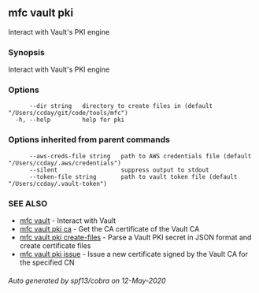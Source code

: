 ## mfc vault pki

Interact with Vault's PKI engine

### Synopsis

Interact with Vault's PKI engine

### Options

```
      --dir string   directory to create files in (default "/Users/ccday/git/code/tools/mfc")
  -h, --help         help for pki
```

### Options inherited from parent commands

```
      --aws-creds-file string   path to AWS credentials file (default "/Users/ccday/.aws/credentials")
      --silent                  suppress output to stdout
      --token-file string       path to vault token file (default "/Users/ccday/.vault-token")
```

### SEE ALSO

* [mfc vault](mfc_vault.md)	 - Interact with Vault
* [mfc vault pki ca](mfc_vault_pki_ca.md)	 - Get the CA certificate of the Vault CA
* [mfc vault pki create-files](mfc_vault_pki_create-files.md)	 - Parse a Vault PKI secret in JSON format and create certificate files
* [mfc vault pki issue](mfc_vault_pki_issue.md)	 - Issue a new certificate signed by the Vault CA for the specified CN

###### Auto generated by spf13/cobra on 12-May-2020
